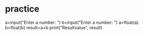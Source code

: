 # practice
a=input("Enter a number: ")
b=input("Enter a number: ")
a=float(a)
b=float(b)
result=a+b
print("Resultvalue", result)

